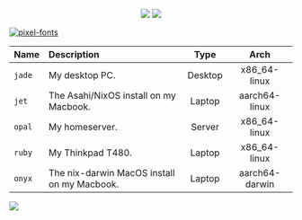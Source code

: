 <p align="center">
  <img src="https://fontmeme.com/permalink/240731/041b9d3cb0609bbc73c878d56c35af05.png" border="0">
  <img src="https://github.com/user-attachments/assets/305f1bc4-153f-458e-9bba-1f80ed9a18fe">
</p>

<a href="https://fontmeme.com/pixel-fonts/"><img src="https://fontmeme.com/permalink/240731/e66805a31dee7a247f1155f6d8ffeae3.png" alt="pixel-fonts" border="0"></a>

| Name         | Description                                                                                       |  Type   |     Arch      |
| :----------- | :------------------------------------------------------------------------------------------------ | :-----: | :-----------: |
| `jade`       | My desktop PC.                                                                                    | Desktop | x86_64-linux  |
| `jet`        | The Asahi/NixOS install on my Macbook.                                                                  | Laptop  | aarch64-linux  |
| `opal`       | My homeserver.                                                                                    | Server  | x86_64-linux  |
| `ruby`       | My Thinkpad T480.                                                                 | Laptop  | x86_64-linux  |
| `onyx`       | The nix-darwin MacOS install on my Macbook.                                               | Laptop  | aarch64-darwin  |

<img src="https://github.com/user-attachments/assets/305f1bc4-153f-458e-9bba-1f80ed9a18fe">
